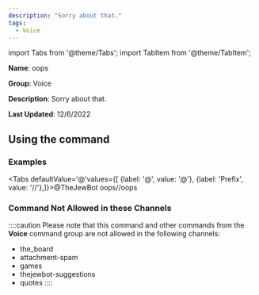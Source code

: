 ```yaml
---
description: "Sorry about that."
tags:
  - Voice
---
```

import Tabs from '@theme/Tabs';
import TabItem from '@theme/TabItem';

**Name**: oops

**Group**: Voice

**Description**: Sorry about that.

**Last Updated**: 12/6/2022

## Using the command

### Examples
<Tabs defaultValue='@'values={[ {label: '@', value: '@'}, {label: 'Prefix', value: '//'},]}><TabItem value='@'>@TheJewBot oops</TabItem><TabItem value='//'>//oops</TabItem></Tabs>

### Command Not Allowed in these Channels
::::caution Please note that this command and other commands from the **Voice** command group are not allowed in the following channels:
- the_board
- attachment-spam
- games
- thejewbot-suggestions
- quotes
::::